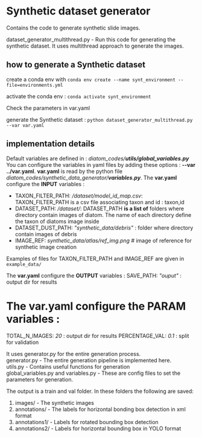 # Synthetic dataset generator

Contains the code to generate synthetic slide images. 

dataset_generator_multithread.py - Run this code for generating the synthetic dataset. It uses multithread approach to generate the images. 

## how to generate a Synthetic dataset

create a conda env with 
`conda env create --name synt_environment --file=environments.yml`

activate the conda env : 
`conda activate synt_environment`

Check the parameters in var.yaml

 generate the Synthetic dataset : 
 `python dataset_generator_multithread.py --var var.yaml`


## implementation details

Default variables are defined in : *diatom_codes/**utils/global_variables.py*** You can configure the variables in yaml files by adding these options : **--var ../var.yaml**. **var.yaml** is read by the python file *diatom_codes/synthetic_data_generator/**variables.py***.
The **var.yaml** configure the **INPUT** variables : 
- TAXON_FILTER_PATH: */dataset/model_id_map.csv*: TAXON_FILTER_PATH is a csv file associating taxon and id : taxon,id
- DATASET_PATH: */dataset/*:  DATASET_PATH **is a list of** folders where directory contain images of diatom. The name of each directory define the taxon of diatoms image inside 
- DATASET_DUST_PATH: *"synthetic_data/debris"*  : folder where directory contain images of debris
- IMAGE_REF: *synthetic_data/atlas/ref_img.png* # image of reference for synthetic image creation

Examples of files for TAXON_FILTER_PATH and IMAGE_REF are given in ```example_data/ ```

The **var.yaml** configure the **OUTPUT** variables : 
SAVE_PATH: *"ouput"* : output dir for results

# The **var.yaml** configure the **PARAM** variables : 
TOTAL_N_IMAGES: *20*  : output dir for results
PERCENTAGE_VAL: *0.1* : split for validation 

It uses generator.py for the entire generation process.\
generator.py - The entire generation pipeline is implemented here.  \
utils.py - Contains useful functions for generation \
global_variables.py and variables.py - These are config files to set the parameters for generation. 

The output is a train and val folder. In these folders the following are saved: 
1. images/ - The synthetic images 
2. annotations/ - The labels for horizontal bonding box detection in xml format 
3. annotations1/ - Labels for rotated bounding box detection 
4. annotations2/ - Labels for horizontal bounding box in YOLO format






